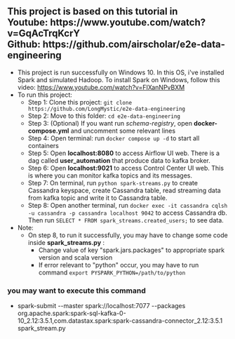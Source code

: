 <h2>This project is based on this tutorial in <br>Youtube: https://www.youtube.com/watch?v=GqAcTrqKcrY<br>Github: https://github.com/airscholar/e2e-data-engineering</h2>

- This project is run successfully on Windows 10. In this OS, i've installed Spark and simulated Hadoop.
  To install Spark on Windows, follow this video: https://www.youtube.com/watch?v=FIXanNPvBXM
- To run this project:
  + Step 1: Clone this project: ```git clone https://github.com/LongMystic/e2e-data-engineering```
  + Step 2: Move to this folder: ```cd e2e-data-engineering```
  + Step 3: (Optional) If you want run <i>schema-registry</i>, open <b>docker-compose.yml</b> and uncomment some relevant lines
  + Step 4: Open terminal: run ```docker compose up -d``` to start all containers
  + Step 5: Open <b>localhost:8080</b> to access Airflow UI web. There is a dag called <b>user_automation</b> that produce data to kafka broker.
  + Step 6: Open <b>localhost:9021</b> to access Control Center UI web. This is where you can monitor kafka topics and its messages.
  + Step 7: On terminal, run ```python spark-streams.py``` to create Cassandra keyspace, create Cassandra table, read streaming data from kafka topic and write it to Cassandra table.
  + Step 8: Open another terminal, run ```docker exec -it cassandra cqlsh -u cassandra -p cassandra localhost 9042``` to access Cassandra db. Then run ```SELECT * FROM spark_streams.created_users;``` to see data.
- Note:
  + On step 8, to run it successfully, you may have to change some code inside <b>spark_streams.py</b> :
    + Change value of key "spark.jars.packages" to appropriate spark version and scala version
    + If error relevant to "python" occur, you may have to run command ```export PYSPARK_PYTHON=/path/to/python```
### you may want to execute this command
- spark-submit --master spark://localhost:7077 --packages org.apache.spark:spark-sql-kafka-0-10_2.12:3.5.1,com.datastax.spark:spark-cassandra-connector_2.12:3.5.1 spark_stream.py
